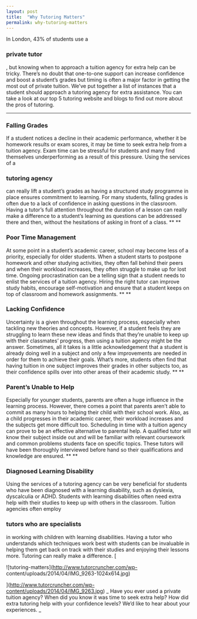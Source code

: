 ```yaml
---
layout: post
title:  "Why Tutoring Matters"
permalink: why-tutoring-matters
---
```

In London, 43% of students use a 

### private tutor

, but knowing when to
approach a tuition agency for extra help can be tricky. There’s no doubt that
one-to-one support can increase confidence and boost a student’s grades but
timing is often a major factor in getting the most out of private tuition.
We’ve put together a list of instances that a student should approach a
tutoring agency for extra assistance. You can take a look at our top 5
tutoring website and blogs to find out more about the pros of tutoring.

** **

### Falling Grades

If a student notices a decline in their academic performance, whether it be
homework results or exam scores, it may be time to seek extra help from a
tuition agency. Exam time can be stressful for students and many find
themselves underperforming as a result of this pressure. Using the services of
a 

### tutoring agency

can really lift a student’s grades as having a
structured study programme in place ensures commitment to learning. For many
students, falling grades is often due to a lack of confidence in asking
questions in the classroom. Having a tutor’s full attention throughout the
duration of a lesson can really make a difference to a student’s learning as
questions can be addressed there and then, without the hesitations of asking
in front of a class. ** **

### Poor Time Management

At some point in a student’s academic career, school may become less of a
priority, especially for older students. When a student starts to postpone
homework and other studying activities, they often fall behind their peers and
when their workload increases, they often struggle to make up for lost time.
Ongoing procrastination can be a telling sign that a student needs to enlist
the services of a tuition agency. Hiring the right tutor can improve study
habits, encourage self-motivation and ensure that a student keeps on top of
classroom and homework assignments. ** **

### Lacking Confidence

Uncertainty is a given throughout the learning process, especially when
tackling new theories and concepts. However, if a student feels they are
struggling to learn these new ideas and finds that they’re unable to keep up
with their classmates’ progress, then using a tuition agency might be the
answer. Sometimes, all it takes is a little acknowledgement that a student is
already doing well in a subject and only a few improvements are needed in
order for them to achieve their goals. What’s more, students often find that
having tuition in one subject improves their grades in other subjects too, as
their confidence spills over into other areas of their academic study. ** **

### Parent’s Unable to Help

Especially for younger students, parents are often a huge influence in the
learning process. However, there comes a point that parents aren’t able to
commit as many hours to helping their child with their school work. Also, as a
child progresses in their academic career, their workload increases and the
subjects get more difficult too. Scheduling in time with a tuition agency can
prove to be an effective alternative to parental help. A qualified tutor will
know their subject inside out and will be familiar with relevant coursework
and common problems students face on specific topics. These tutors will have
been thoroughly interviewed before hand so their qualifications and knowledge
are ensured. ** **

### Diagnosed Learning Disability

Using the services of a tutoring agency can be very beneficial for students
who have been diagnosed with a learning disability, such as dyslexia,
dyscalculia or ADHD. Students with learning disabilities often need extra help
with their studies to keep up with others in the classroom. Tuition agencies
often employ 

### tutors who are specialists

in working with children with
learning disabilities. Having a tutor who understands which techniques work
best with students can be invaluable in helping them get back on track with
their studies and enjoying their lessons more. Tutoring can really make a
difference. [

![tutoring-matters](http://www.tutorcruncher.com/wp-
content/uploads/2014/04/IMG_9263-1024x614.jpg)

](http://www.tutorcruncher.com/wp-content/uploads/2014/04/IMG_9263.jpg) _ Have
you ever used a private tuition agency? When did you know it was time to seek
extra help? How did extra tutoring help with your confidence levels? We’d like
to hear about your experiences. _
